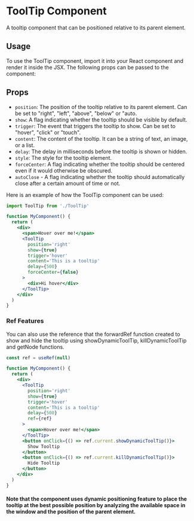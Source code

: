 # ToolTip Component

A tooltip component that can be positioned relative to its parent element.


## Usage

To use the ToolTip component, import it into your React component and render it inside the JSX. The following props can be passed to the component:

## Props

- `position`: The position of the tooltip relative to its parent element. Can be set to "right", "left", "above", "below" or "auto.
- `show`: A flag indicating whether the tooltip should be visible by default.
- `trigger`: The event that triggers the tooltip to show. Can be set to "hover", "click" or "touch".
- `content`: The content of the tooltip. It can be a string of text, an image, or a list.
- `delay`: The delay in milliseconds before the tooltip is shown or hidden.
- `style`: The style for the tooltip element.
- `forceCenter`: A flag indicating whether the tooltip should be centered even if it would otherwise be obscured.
- `autoClose` - A flag indicating whether the tooltip should automatically close after a certain amount of time or not.

Here is an example of how the ToolTip component can be used:

```jsx
import ToolTip from './ToolTip'

function MyComponent() {
  return (
    <div>
      <span>Hover over me!</span>
      <ToolTip
        position='right'
        show={true}
        trigger='hover'
        content='This is a tooltip'
        delay={500}
        forceCenter={false}
      >
        <div>Hi hover</div>
      </ToolTip>
    </div>
  )
}
```

### Ref Features

You can also use the reference that the forwardRef function created to show and hide the tooltip using showDynamicToolTip, killDynamicToolTip and getNode functions.

```jsx
const ref = useRef(null)

function MyComponent() {
  return (
    <div>
      <ToolTip
        position='right'
        show={true}
        trigger='hover'
        content='This is a tooltip'
        delay={500}
        ref={ref}
      >
        <span>Hover over me!</span>
      </ToolTip>
      <button onClick={() => ref.current.showDynamicToolTip()}>
        Show Tooltip
      </button>
      <button onClick={() => ref.current.killDynamicToolTip()}>
        Hide Tooltip
      </button>
    </div>
  )
}
```

#### Note that the component uses dynamic positioning feature to place the tooltip at the best possible position by analyzing the available space in the window and the position of the parent element.
